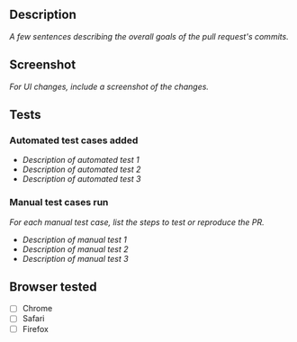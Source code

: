## Description
_A few sentences describing the overall goals of the pull request's commits._

## Screenshot
_For UI changes, include a screenshot of the changes._

## Tests
### Automated test cases added
- _Description of automated test 1_
- _Description of automated test 2_
- _Description of automated test 3_

### Manual test cases run
_For each manual test case, list the steps to test or reproduce the PR._
- _Description of manual test 1_
- _Description of manual test 2_
- _Description of manual test 3_

## Browser tested
- [ ] Chrome
- [ ] Safari
- [ ] Firefox
